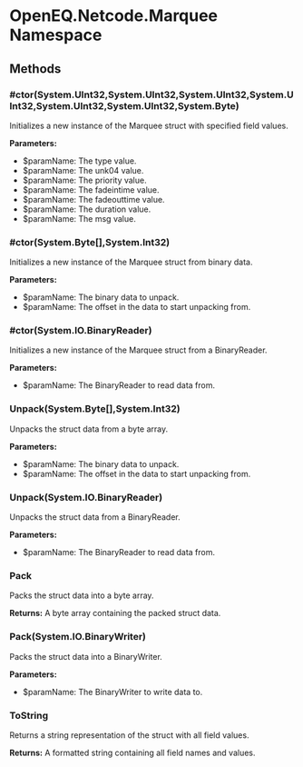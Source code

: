 ﻿# OpenEQ.Netcode.Marquee Namespace

## Methods

### #ctor(System.UInt32,System.UInt32,System.UInt32,System.UInt32,System.UInt32,System.UInt32,System.Byte)

Initializes a new instance of the Marquee struct with specified field values.

**Parameters:**

- $paramName: The type value.
- $paramName: The unk04 value.
- $paramName: The priority value.
- $paramName: The fadeintime value.
- $paramName: The fadeouttime value.
- $paramName: The duration value.
- $paramName: The msg value.

### #ctor(System.Byte[],System.Int32)

Initializes a new instance of the Marquee struct from binary data.

**Parameters:**

- $paramName: The binary data to unpack.
- $paramName: The offset in the data to start unpacking from.

### #ctor(System.IO.BinaryReader)

Initializes a new instance of the Marquee struct from a BinaryReader.

**Parameters:**

- $paramName: The BinaryReader to read data from.

### Unpack(System.Byte[],System.Int32)

Unpacks the struct data from a byte array.

**Parameters:**

- $paramName: The binary data to unpack.
- $paramName: The offset in the data to start unpacking from.

### Unpack(System.IO.BinaryReader)

Unpacks the struct data from a BinaryReader.

**Parameters:**

- $paramName: The BinaryReader to read data from.

### Pack

Packs the struct data into a byte array.

**Returns:** A byte array containing the packed struct data.

### Pack(System.IO.BinaryWriter)

Packs the struct data into a BinaryWriter.

**Parameters:**

- $paramName: The BinaryWriter to write data to.

### ToString

Returns a string representation of the struct with all field values.

**Returns:** A formatted string containing all field names and values.


